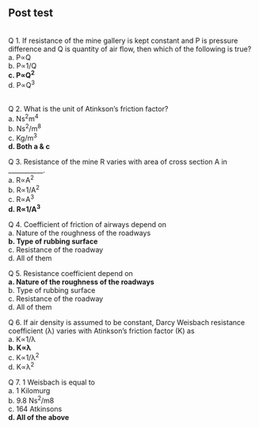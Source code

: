 ## Post test
<br>
Q 1. If resistance of the mine gallery is kept constant and P is pressure difference and Q is 
quantity of air flow, then which of the following is true?
<br>
a. P∝Q<br>
b. P∝1/Q<br>
<b>c. P∝Q<sup>2</sup></b><br>
d. P∝Q<sup>3</sup><br><br>

Q 2. What is the unit of Atinkson’s  friction factor?<br>
a. Ns<sup>2</sup>m<sup>4</sup><br>
b. Ns<sup>2</sup>/m<sup>8</sup><br>
c. Kg/m<sup>3</sup><br>
<b>d. Both a & c</b><br>

Q 3. Resistance of the mine R varies with area of cross section A in ___________. <br>
a. R∝A<sup>2</sup><br>
b. R∝1/A<sup>2</sup><br>
c. R∝A<sup>3</sup><br>
<b>d. R∝1/A<sup>3</sup></b><br>

Q 4. Coefficient of friction of airways depend on  <br>
a. Nature of the roughness of the roadways<br>
<b>b. Type of rubbing surface</b><br>
c. Resistance of the roadway<br>
d. All of them<br>


Q 5. Resistance coefficient depend on <br>
<b>a. Nature of the roughness of the roadways</b><br>
b. Type of rubbing surface<br>
c. Resistance of the roadway<br>
d. All of them<br>

Q 6. If air density is assumed to be constant, Darcy Weisbach resistance coefficient (λ) varies with Atinkson’s  friction factor (K) as <br>
a. K∝1/λ <br>
<b>b. K∝λ </b><br>
c. K∝1/λ<sup>2</sup><br>
d. K∝λ<sup>2</sup><br>

Q 7. 1 Weisbach is equal to <br>
a. 1 Kilomurg <br>
b. 9.8 Ns<sup>2</sup>/m8 <br>
c. 164 Atkinsons<br>
<b>d. All of the above</b><br>
